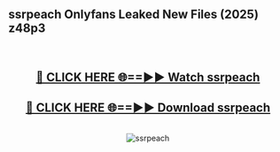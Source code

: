 <h2>ssrpeach Onlyfans Leaked New Files (2025) z48p3</h2>
<br>
<div align="center">
<h2><a href="https://mediafiles.top/ssrpeach&ref=git" rel="nofollow">🔴 CLICK HERE 🌐==►► Watch ssrpeach</a></h2>
<h2><a href="https://mediafiles.top/ssrpeach&ref=git" rel="nofollow">🔴 CLICK HERE 🌐==►► Download ssrpeach</a></h2>
<br>
<a href="https://mediafiles.top/ssrpeach&ref=git" rel="nofollow" data-target="animated-image.originalLink"><img src="https://i.ibb.co.com/xMMVF88/686577567.gif" alt="ssrpeach" style="max-width: 100%; display: inline-block;" data-target="animated-image.originalImage"></a>
</div>
<br>
<br>